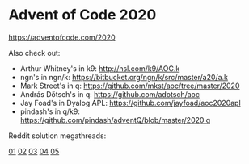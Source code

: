 # Advent of Code 2020

https://adventofcode.com/2020

Also check out:

- Arthur Whitney's in k9: http://nsl.com/k9/AOC.k
- ngn's in ngn/k: https://bitbucket.org/ngn/k/src/master/a20/a.k
- Mark Street's in q: https://github.com/mkst/aoc/tree/master/2020
- András Dőtsch's in q: https://github.com/adotsch/aoc
- Jay Foad's in Dyalog APL: https://github.com/jayfoad/aoc2020apl
- pindash's in q/k9: https://github.com/pindash/adventQ/blob/master/2020.q

Reddit solution megathreads:

[01](https://www.reddit.com/r/adventofcode/comments/k4e4lm/2020_day_1_solutions/) [02](https://www.reddit.com/r/adventofcode/comments/k52psu/2020_day_02_solutions/) [03](https://www.reddit.com/r/adventofcode/comments/k5qsrk/2020_day_03_solutions/) [04](https://www.reddit.com/r/adventofcode/comments/k6e8sw/2020_day_04_solutions/) [05](https://www.reddit.com/r/adventofcode/comments/k71h6r/2020_day_05_solutions/)
